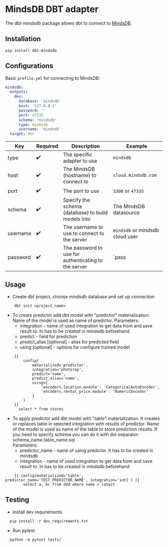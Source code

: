 # MindsDB DBT adapter

The dbt-mindsdb package allows dbt to connect to [MindsDB](https://github.com/mindsdb/mindsdb).


## Installation

```
pip install dbt-mindsdb
```

## Configurations

Basic `profile.yml` for connecting to MindsDB:

```yml
mindsdb:
  outputs:
    dev:
      database: 'mindsdb'
      host: '127.0.0.1'
      password: ''
      port: 47335
      schema: 'mindsdb'
      type: mindsdb
      username: 'mindsdb'
  target: dev

```
| Key      | Required | Description                                          | Example                        |
| -------- | -------- | ---------------------------------------------------- | ------------------------------ |
| type     |    ✔️   | The specific adapter to use                          | `mindsdb`                      |
| host     |    ✔️   | The MindsDB (hostname) to connect to                 | `cloud.mindsdb.com`            |
| port     |    ✔️   | The port to use                                      | `3306`  or `47335`             |
| schema   |    ✔️   | Specify the schema (database) to build models into   | The MindsDB datasource         |
| username |    ✔️   | The username to use to connect to the server         | `mindsdb` or mindsdb cloud user|
| password |    ✔️   | The password to use for authenticating to the server | `pass                          |

## Usage

- Create dbt project, choose mindsdb database and set up connection
```    
    dbt init <project_name>
```
- To create predictor add dbt model with "predictor" materialization: 
Name of the model is used as name of predictor.
Parameters:
  - integration - name of used integration to get data from and save result to.
    In has to be created in mindsdb beforehand
  - predict - field for prediction
  - predict_alias [optional] - alias for predicted field
  - using [optional] - options for configure trained model
```    
    {{
        config(
            materialized='predictor',
            integration='photorep',
            predict='name',
            predict_alias='name',
            using={
                'encoders.location.module': 'CategoricalAutoEncoder',
                'encoders.rental_price.module': 'NumericEncoder'
            }
        )
    }}
      select * from stores
```

- To apply predictor add dbt model with "table" materialization. 
It creates or replaces table in selected integration with results of predictor.
Name of the model is used as name of the table to store prediction results. 
If you need to specify schema you can do it with dot separator: schema_name.table_name.sql    
Parameters:
  - predictor_name - name of using predictor.
    It has to be created in mindsdb
  - integration - name of used integration to get data from and save result to.
    In has to be created in mindsdb beforehand
```    
    {{ config(materialized='table', predictor_name='TEST_PREDICTOR_NAME', integration='int1') }}
        select a, bc from ddd where name > latest
```

## Testing

- Install dev requirements
```    
  pip install -r dev_requirements.txt
```
- Run pytest
```    
  python -m pytest tests/
```
